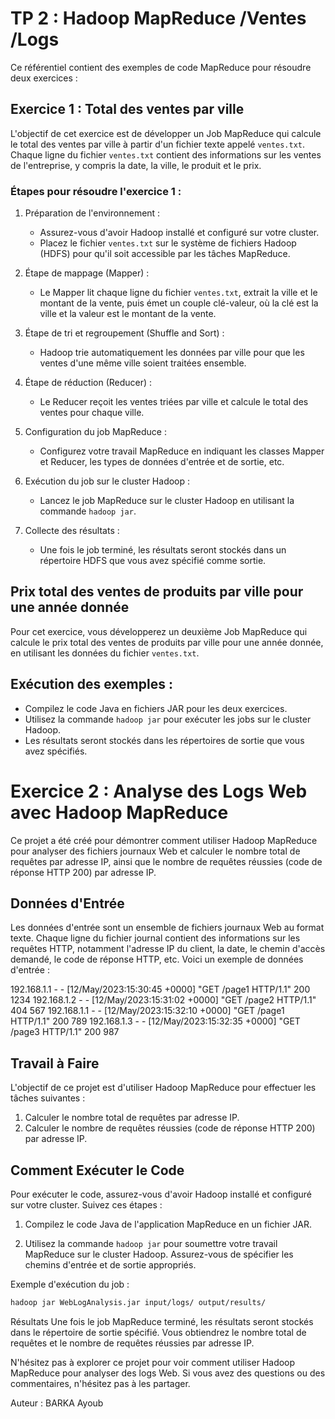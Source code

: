# TP 2 : Hadoop MapReduce /Ventes /Logs

Ce référentiel contient des exemples de code MapReduce pour résoudre deux exercices :

## Exercice 1 : Total des ventes par ville

L'objectif de cet exercice est de développer un Job MapReduce qui calcule le total des ventes par ville à partir d'un fichier texte appelé `ventes.txt`.   
Chaque ligne du fichier `ventes.txt` contient des informations sur les ventes de l'entreprise, y compris la date, la ville, le produit et le prix.

### Étapes pour résoudre l'exercice 1 :

1. Préparation de l'environnement :
   - Assurez-vous d'avoir Hadoop installé et configuré sur votre cluster.
   - Placez le fichier `ventes.txt` sur le système de fichiers Hadoop (HDFS) pour qu'il soit accessible par les tâches MapReduce.

2. Étape de mappage (Mapper) :
   - Le Mapper lit chaque ligne du fichier `ventes.txt`, extrait la ville et le montant de la vente, puis émet un couple clé-valeur, où la clé est la ville et la valeur est le montant de la vente.

3. Étape de tri et regroupement (Shuffle and Sort) :
   - Hadoop trie automatiquement les données par ville pour que les ventes d'une même ville soient traitées ensemble.

4. Étape de réduction (Reducer) :
   - Le Reducer reçoit les ventes triées par ville et calcule le total des ventes pour chaque ville.

5. Configuration du job MapReduce :
   - Configurez votre travail MapReduce en indiquant les classes Mapper et Reducer, les types de données d'entrée et de sortie, etc.

6. Exécution du job sur le cluster Hadoop :
   - Lancez le job MapReduce sur le cluster Hadoop en utilisant la commande `hadoop jar`.

7. Collecte des résultats :
   - Une fois le job terminé, les résultats seront stockés dans un répertoire HDFS que vous avez spécifié comme sortie.

## Prix total des ventes de produits par ville pour une année donnée

Pour cet exercice, vous développerez un deuxième Job MapReduce qui calcule le prix total des ventes de produits par ville pour une année donnée,   
en utilisant les données du fichier `ventes.txt`.

## Exécution des exemples :

- Compilez le code Java en fichiers JAR pour les deux exercices.
- Utilisez la commande `hadoop jar` pour exécuter les jobs sur le cluster Hadoop.
- Les résultats seront stockés dans les répertoires de sortie que vous avez spécifiés.


# Exercice 2 : Analyse des Logs Web avec Hadoop MapReduce

Ce projet a été créé pour démontrer comment utiliser Hadoop MapReduce pour analyser des fichiers journaux Web et calculer le nombre total de requêtes par adresse IP, ainsi que le nombre de requêtes réussies (code de réponse HTTP 200) par adresse IP.

## Données d'Entrée

Les données d'entrée sont un ensemble de fichiers journaux Web au format texte. Chaque ligne du fichier journal contient des informations sur les requêtes HTTP, notamment l'adresse IP du client, la date, le chemin d'accès demandé, le code de réponse HTTP, etc. Voici un exemple de données d'entrée :

192.168.1.1 - - [12/May/2023:15:30:45 +0000] "GET /page1 HTTP/1.1" 200 1234
192.168.1.2 - - [12/May/2023:15:31:02 +0000] "GET /page2 HTTP/1.1" 404 567
192.168.1.1 - - [12/May/2023:15:32:10 +0000] "GET /page1 HTTP/1.1" 200 789
192.168.1.3 - - [12/May/2023:15:32:35 +0000] "GET /page3 HTTP/1.1" 200 987

## Travail à Faire

L'objectif de ce projet est d'utiliser Hadoop MapReduce pour effectuer les tâches suivantes :

1. Calculer le nombre total de requêtes par adresse IP.
2. Calculer le nombre de requêtes réussies (code de réponse HTTP 200) par adresse IP.

## Comment Exécuter le Code

Pour exécuter le code, assurez-vous d'avoir Hadoop installé et configuré sur votre cluster. Suivez ces étapes :

1. Compilez le code Java de l'application MapReduce en un fichier JAR.

2. Utilisez la commande `hadoop jar` pour soumettre votre travail MapReduce sur le cluster Hadoop. Assurez-vous de spécifier les chemins d'entrée et de sortie appropriés.

Exemple d'exécution du job :

```bash
hadoop jar WebLogAnalysis.jar input/logs/ output/results/
```
Résultats
Une fois le job MapReduce terminé, les résultats seront stockés dans le répertoire de sortie spécifié. Vous obtiendrez le nombre total de requêtes et le nombre de requêtes réussies par adresse IP.

N'hésitez pas à explorer ce projet pour voir comment utiliser Hadoop MapReduce pour analyser des logs Web. Si vous avez des questions ou des commentaires, n'hésitez pas à les partager.

Auteur : BARKA Ayoub
